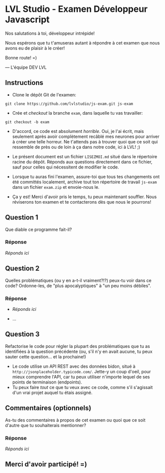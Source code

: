 # LVL Studio - Examen Développeur Javascript #

Nos salutations à toi, développeur intrépide!

Nous espérons que tu t'amuseras autant à répondre à cet examen que nous avons eu de plaisir à le créer!

Bonne route! =)

— L'équipe DEV LVL

## Instructions

- Clone le dépôt Git de l'examen:

```
git clone https://github.com/lvlstudio/js-exam.git js-exam
```

- Crée et *checkout* la branche `exam`, dans laquelle tu vas travailler:

```
git checkout -b exam
```

- D'accord, ce code est absolument *horrible*. Oui, je l'ai écrit, mais seulement après avoir complètement recâblé mes neurones pour arriver à créer une telle horreur. Ne t'attends pas à trouver quoi que ce soit qui ressemble de près ou de loin à ça dans notre code, ici à LVL! ;)
- Le présent document est un fichier `LISEZMOI.md` situé dans le répertoire racine du dépôt. Réponds aux questions directement dans ce fichier, sauf pour celles qui nécessitent de modifier le code.
- Lorsque tu auras fini l'examen, assure-toi que tous tes changements ont été committés localement, archive tout ton répertoire de travail `js-exam` dans un fichier `exam.zip` et envoie-nous le.


- Ça y est! Merci d'avoir pris le temps, tu peux maintenant souffler. Nous réviserons ton examen et te contacterons dès que nous le pourrons!

## Question 1

Que diable ce programme fait-il?

### Réponse

*Réponds ici*

## Question 2

Quelles problématiques (ou y en a-t-il vraiment?!?) peux-tu voir dans ce code? Ordonne-les, de "plus apocalyptiques" à "un peu moins débiles".

### Réponse

- *Réponds ici*


- ...

## Question 3

Refactorise le code pour régler la plupart des problématiques que tu as identifiées à la question précédente (ou, s'il n'y en avait aucune, tu peux sauter cette question… et la prochaine!)

- Le code utilise un API REST avec des données bidon, situé à `http://jsonplaceholder.typicode.com/`. Jette-y un coup d'oeil, pour mieux comprendre l'API, car tu peux utiliser n'importe lequel de ses points de terminaison (endpoints).
- Tu peux faire *tout* ce que tu veux avec ce code, comme s'il s'agissait d'un vrai projet auquel tu étais assigné.

## Commentaires (optionnels)

As-tu des commentaires à propos de cet examen ou quoi que ce soit d'autre que tu souhaiterais mentionner?

### Réponse

*Réponds ici*

## Merci d'avoir participé! =)